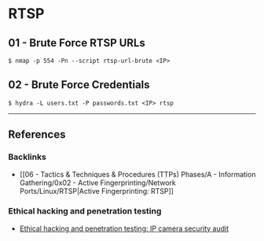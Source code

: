 # RTSP

## 01 - Brute Force RTSP URLs

```
$ nmap -p 554 -Pn --script rtsp-url-brute <IP>
```

## 02 - Brute Force Credentials

```
$ hydra -L users.txt -P passwords.txt <IP> rtsp
```

---
## References

### Backlinks

- [[06 - Tactics & Techniques & Procedures (TTPs) Phases/A - Information Gathering/0x02 - Active Fingerprinting/Network Ports/Linux/RTSP|Active Fingerprinting: RTSP]]

### Ethical hacking and penetration testing

- [Ethical hacking and penetration testing: IP camera security audit](https://miloserdov.org/?p=5569)